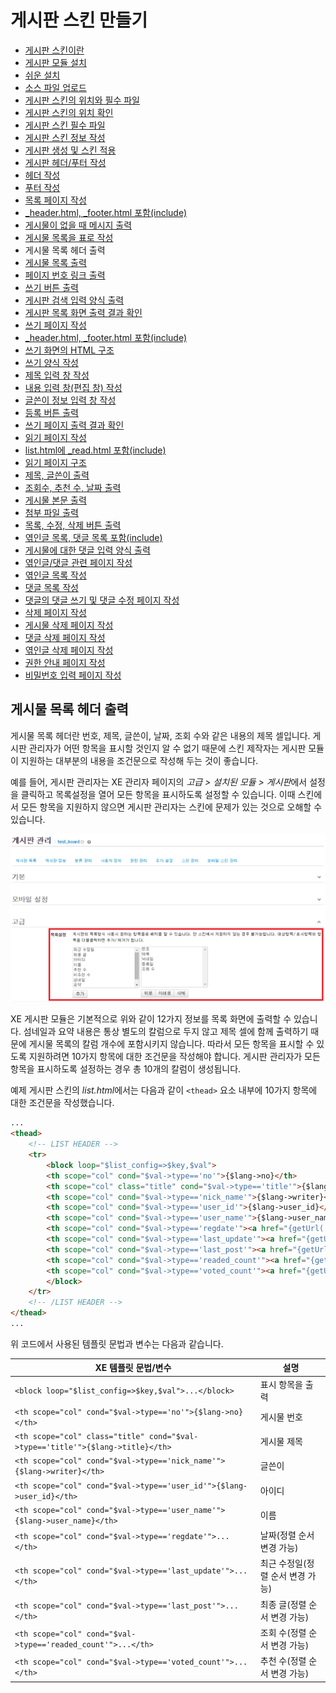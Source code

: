 # 게시판 스킨 만들기

- [게시판 스킨이란](../../01_about_board_skin)
- [게시판 모듈 설치](../../02_install_board_module)
 - [쉬운 설치](../../02_install_board_module/autoinstall)
 - [소스 파일 업로드](../../02_install_board_module/upload_sources)
- [게시판 스킨의 위치와 필수 파일](../../03_board_skin_structure)
 - [게시판 스킨의 위치 확인](../../03_board_skin_structure/confirm_directory)
 - [게시판 스킨 필수 파일](../../03_board_skin_structure/required_files)
- [게시판 스킨 정보 작성](../../04_write_board_skin_info)
- [게시판 생성 및 스킨 적용](../../05_make_board_n_apply_skin)
- [게시판 헤더/푸터 작성](../../06_write_header_n_footer)
 - [헤더 작성](../../06_write_header_n_footer/write_header)
 - [푸터 작성](../../06_write_header_n_footer/write_footer)
- [목록 페이지 작성](../)
 - [_header.html, _footer.html 포함(include)](../include_header_n_footer)
 - [게시물이 없을 때 메시지 출력](../show_message_when_no_document)
 - [게시물 목록을 표로 작성](../listing_documents)
 - 게시물 목록 헤더 출력
 - [게시물 목록 출력](../print_list)
 - [페이지 번호 링크 출력](../print_page_no)
 - [쓰기 버튼 출력](../print_write_btn)
 - [게시판 검색 입력 양식 출력](../print_search_form)
 - [게시판 목록 화면 출력 결과 확인](../confirm_print_list)
- [쓰기 페이지 작성](../../08_write_writing_page)
 - [_header.html, _footer.html 포함(include)](../../08_write_writing_page/include_header_n_footer)
 - [쓰기 화면의 HTML 구조](../../08_write_writing_page/html_structure_write_form)
 - [쓰기 양식 작성](../../08_write_writing_page/write_writing_form)
 - [제목 입력 창 작성](../../08_write_writing_page/write_title_form)
 - [내용 입력 창(편집 창) 작성](../../08_write_writing_page/write_input_form)
 - [글쓴이 정보 입력 창 작성](../../08_write_writing_page/write_author_form)
 - [등록 버튼 출력](../../08_write_writing_page/print_write_btn)
 - [쓰기 페이지 출력 결과 확인](../../08_write_writing_page/confirm_write_form)
- [읽기 페이지 작성](../../09_write_reading_page)
 - [list.html에 _read.html 포함(include)](../../09_write_reading_page/include_header_n_footer)
 - [읽기 페이지 구조](../../09_write_reading_page/structure_read_form)
 - [제목, 글쓴이 출력](../../09_write_reading_page/print_title_n_author)
 - [조회수, 추천 수, 날짜 출력](../../09_write_reading_page/print_num_list)
 - [게시물 본문 출력](../../09_write_reading_page/print_content)
 - [첨부 파일 출력](../../09_write_reading_page/print_attach_files)
 - [목록, 수정, 삭제 버튼 출력](../../09_write_reading_page/print_btns)
 - [엮인글 목록, 댓글 목록 포함(include)](../../09_write_reading_page/include_trackback_n_comment_list)
 - [게시물에 대한 댓글 입력 양식 출력](../../09_write_reading_page/print_input_comment_form)
- [엮인글/댓글 관련 페이지 작성](../../10_write_trackback_n_comment_page)
 - [엮인글 목록 작성](../../10_write_trackback_n_comment_page/write_trackback_form)
 - [댓글 목록 작성](../../10_write_trackback_n_comment_page/write_comment_form)
 - [댓글의 댓글 쓰기 및 댓글 수정 페이지 작성](../../10_write_trackback_n_comment_page/write_recomment_n_edit_form)
- [삭제 페이지 작성](../../11_write_deleting_page)
 - [게시물 삭제 페이지 작성](../../11_write_deleting_page/write_delete_document_form)
 - [댓글 삭제 페이지 작성](../../11_write_deleting_page/write_delete_comment_form)
 - [엮인글 삭제 페이지 작성](../../11_write_deleting_page/write_delete_trackback_form)
- [권한 안내 페이지 작성](../../12_write_grant_page)
- [비밀번호 입력 페이지 작성](../../13_write_password_page)

## 게시물 목록 헤더 출력

게시물 목록 헤더란 번호, 제목, 글쓴이, 날짜, 조회 수와 같은 내용의 제목 셀입니다. 게시판 관리자가 어떤 항목을 표시할 것인지 알 수 없기 때문에 스킨 제작자는 게시판 모듈이 지원하는 대부분의 내용을 조건문으로 작성해 두는 것이 좋습니다.

예를 들어, 게시판 관리자는 XE 관리자 페이지의 *고급 > 설치된 모듈 > 게시판*에서 설정을 클릭하고 목록설정을 열어 모든 항목을 표시하도록 설정할 수 있습니다. 이때 스킨에서 모든 항목을 지원하지 않으면 게시판 관리자는 스킨에 문제가 있는 것으로 오해할 수 있습니다.

![게시판 목록설정](./001.png)

XE 게시판 모듈은 기본적으로 위와 같이 12가지 정보를 목록 화면에 출력할 수 있습니다. 섬네일과 요약 내용은 통상 별도의 칼럼으로 두지 않고 제목 셀에 함께 출력하기 때문에 게시물 목록의 칼럼 개수에 포함시키지 않습니다. 따라서 모든 항목을 표시할 수 있도록 지원하려면 10가지 항목에 대한 조건문을 작성해야 합니다. 게시판 관리자가 모든 항목을 표시하도록 설정하는 경우 총 10개의 칼럼이 생성됩니다.

예제 게시판 스킨의 *list.html*에서는 다음과 같이 `<thead>` 요소 내부에 10가지 항목에 대한 조건문을 작성했습니다.

```html
...
<thead>
    <!-- LIST HEADER -->
    <tr>
        <block loop="$list_config=>$key,$val">
        <th scope="col" cond="$val->type=='no'">{$lang->no}</th>
        <th scope="col" class="title" cond="$val->type=='title'">{$lang->title}</th>
        <th scope="col" cond="$val->type=='nick_name'">{$lang->writer}</th>
        <th scope="col" cond="$val->type=='user_id'">{$lang->user_id}</th>
        <th scope="col" cond="$val->type=='user_name'">{$lang->user_name}</th>
        <th scope="col" cond="$val->type=='regdate'"><a href="{getUrl('sort_index','regdate','order_type',$order_type)}">{$lang->date}</a></th>
        <th scope="col" cond="$val->type=='last_update'"><a href="{getUrl('sort_index','last_update','order_type',$order_type)}">{$lang->last_update}</a></th>
        <th scope="col" cond="$val->type=='last_post'"><a href="{getUrl('sort_index','last_update','order_type',$order_type)}">{$lang->last_post}</a></th>
        <th scope="col" cond="$val->type=='readed_count'"><a href="{getUrl('sort_index','readed_count','order_type',$order_type)}">{$lang->readed_count}</a></th>
        <th scope="col" cond="$val->type=='voted_count'"><a href="{getUrl('sort_index','voted_count','order_type',$order_type)}">{$lang->voted_count}</a></th>
        </block>
    </tr>
    <!-- /LIST HEADER -->
</thead>
...
```

위 코드에서 사용된 템플릿 문법과 변수는 다음과 같습니다.

|XE 템플릿 문법/변수|설명|
|---|---|
|`<block loop="$list_config=>$key,$val">...</block>`|표시 항목을 출력|
|`<th scope="col" cond="$val->type=='no'">{$lang->no}</th>`|게시물 번호|
|`<th scope="col" class="title" cond="$val->type=='title'">{$lang->title}</th>`|게시물 제목|
|`<th scope="col" cond="$val->type=='nick_name'">{$lang->writer}</th>`|글쓴이|
|`<th scope="col" cond="$val->type=='user_id'">{$lang->user_id}</th>`|아이디|
|`<th scope="col" cond="$val->type=='user_name'">{$lang->user_name}</th>`|이름|
|`<th scope="col" cond="$val->type=='regdate'">...</th>`|날짜(정렬 순서 변경 가능)|
|`<th scope="col" cond="$val->type=='last_update'">...</th>`|최근 수정일(정렬 순서 변경 가능)|
|`<th scope="col" cond="$val->type=='last_post'">...</th>`|최종 글(정렬 순서 변경 가능)|
|`<th scope="col" cond="$val->type=='readed_count'">...</th>`|조회 수(정렬 순서 변경 가능)|
|`<th scope="col" cond="$val->type=='voted_count'">...</th>`|추천 수(정렬 순서 변경 가능)|
